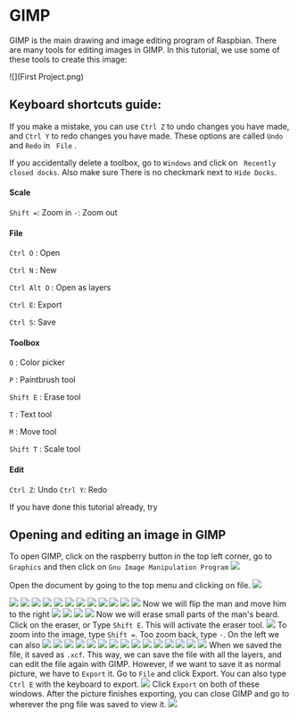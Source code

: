 # GIMP

GIMP is the main drawing and image editing program of Raspbian. There are many tools for editing images in GIMP. In this tutorial, we use some of these tools to create this image:

![](First Project.png)

## Keyboard shortcuts guide:

If you make a mistake, you can use ``` Ctrl Z ``` to undo changes you have made, and ``` Ctrl Y ``` to redo changes you have made. These options are called ``` Undo ``` and ```Redo``` in ``` File``` .

If you accidentally delete a toolbox, go to ``` Windows ``` and click on ``` Recently closed docks```. Also make sure There is no checkmark next to ``` Hide Docks ```.

#### Scale

``` Shift = ```:  Zoom in
``` - ```: Zoom out 

#### File
``` Ctrl O ``` : Open

``` Ctrl N ``` : New

``` Ctrl Alt O ``` : Open as layers

``` Ctrl E ```: Export

``` Ctrl S ```: Save

#### Toolbox
``` O ``` : Color picker

``` P ``` : Paintbrush tool 

``` Shift E ``` : Erase tool 

``` T ``` : Text tool 

``` M ``` : Move tool 

``` Shift T ``` : Scale tool

#### Edit
``` Ctrl Z ```: Undo 
``` Ctrl Y ```: Redo


If you have done this tutorial already, try 

## Opening and editing an image in GIMP

To open GIMP, click on the raspberry button in the top left corner, go to ``` Graphics ``` and then click on ``` Gnu Image Manipulation Program ```
![](gimp0_open.png)

Open the document by going to the top menu and clicking on file.
![](gimp2_open.png)

![](gimp3_pictures.png)
![](gimp4_window.png)
![](gimp5_color.png)
![](gimp6_color.png)
![](gimp7_paint.png)
![](gimp8_brushsize.png)
![](gimp8_options.png)
![](gimp9_zoom.png)
![](gimp10_lukesmith.png)
![](gimp10_open_as_layers.png)
![](gimp11_lock.png)
![](gimp11_move.png)
Now we will flip the man and move him to the right
![](gimp12_flip.png)
![](gimp12_scale.png)
![](gimp13_scale.png)
![](gimp14_scale.png)
Now we will erase small parts of the man's beard. Click on the eraser, or Type ``` Shift E ```. This will activate the eraser tool.
![](gimp15_eraser.png)
To zoom into the image, type ``` Shift = ```. Too zoom back, type ``` - ```. On the left we can also 
![](gimp16_eraser.png)
![](gimp18_text.png)
![](gimp19_text.png)
![](gimp20_text.png)
![](gimp21_color.png)
![](gimp22_newcolor.png)
![](gimp22_text.png)
![](gimp23_text.png)
![](gimp24_text.png)
![](gimp25_text.png)
![](gimp26_text.png)
![](gimp27_crop.png)
![](gimp28_crop.png)
![](gimp29_save.png)
![](gimp30_save.png)
When we saved the file, it saved as ```.xcf```. This way, we can save the file with all the layers, and can edit the file again with GIMP. However, if we want to save it as normal picture, we have to ``` Export ``` it. Go to ``` File ``` and click Export. You can also type ``` Ctrl E ``` with the keyboard to export.
![](gimp31_export.png)
Click ``` Export ``` on both of these windows. After the picture finishes exporting, you can close GIMP and go to wherever the png file was saved to view it.
![](gimp33_export.png)


